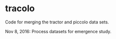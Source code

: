 # tracolo
Code for merging the tractor and piccolo data sets.

Nov 8, 2016: Process datasets for emergence study.
